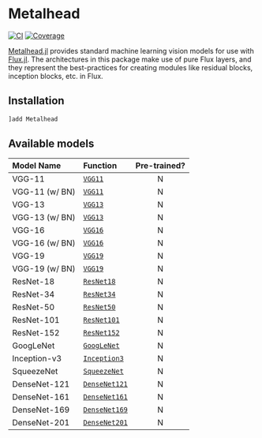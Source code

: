 # Metalhead

[![CI](https://github.com/FluxML/Metalhead.jl/actions/workflows/CI.yml/badge.svg)](https://github.com/FluxML/Metalhead.jl/actions/workflows/CI.yml)
[![Coverage](https://codecov.io/gh/FluxML/Metalhead.jl/branch/master/graph/badge.svg)](https://codecov.io/gh/FluxML/Metalhead.jl)

[Metalhead.jl](https://github.com/FluxML/Metalhead.jl) provides standard machine learning vision models for use with [Flux.jl](https://fluxml.ai). The architectures in this package make use of pure Flux layers, and they represent the best-practices for creating modules like residual blocks, inception blocks, etc. in Flux.

## Installation

```julia
]add Metalhead
```

## Available models

| Model Name     | Function           | Pre-trained? |
|:---------------|:-------------------|:------------:|
| VGG-11         | [`VGG11`](#)       | N            |
| VGG-11 (w/ BN) | [`VGG11`](#)       | N            |
| VGG-13         | [`VGG13`](#)       | N            |
| VGG-13 (w/ BN) | [`VGG13`](#)       | N            |
| VGG-16         | [`VGG16`](#)       | N            |
| VGG-16 (w/ BN) | [`VGG16`](#)       | N            |
| VGG-19         | [`VGG19`](#)       | N            |
| VGG-19 (w/ BN) | [`VGG19`](#)       | N            |
| ResNet-18      | [`ResNet18`](#)    | N            |
| ResNet-34      | [`ResNet34`](#)    | N            |
| ResNet-50      | [`ResNet50`](#)    | N            |
| ResNet-101     | [`ResNet101`](#)   | N            |
| ResNet-152     | [`ResNet152`](#)   | N            |
| GoogLeNet      | [`GoogLeNet`](#)   | N            |
| Inception-v3   | [`Inception3`](#)  | N            |
| SqueezeNet     | [`SqueezeNet`](#)  | N            |
| DenseNet-121   | [`DenseNet121`](#) | N            |
| DenseNet-161   | [`DenseNet161`](#) | N            |
| DenseNet-169   | [`DenseNet169`](#) | N            |
| DenseNet-201   | [`DenseNet201`](#) | N            |
